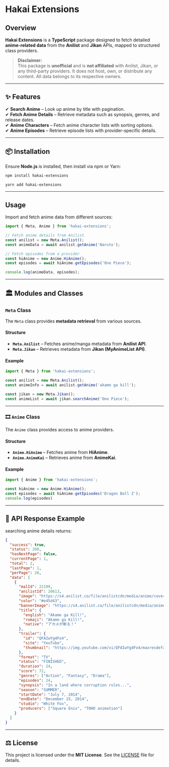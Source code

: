 

#  Hakai Extensions  


##  Overview  

**Hakai Extensions** is a **TypeScript** package designed to fetch detailed **anime-related data** from the **Anilist** and **Jikan** APIs, mapped to structured class providers.  

> **Disclaimer:**  
> This package is **unofficial** and is **not affiliated** with Anilist, Jikan, or any third-party providers. It does not host, own, or distribute any content. All data belongs to its respective owners.  

---  

## ✨ Features  

✔ **Search Anime** – Look up anime by title with pagination.  
✔ **Fetch Anime Details** – Retrieve metadata such as synopsis, genres, and release dates.  
✔ **Anime Characters** – Fetch anime character lists with sorting options.  
✔ **Anime Episodes** – Retrieve episode lists with provider-specific details.  

---  

## 📦 Installation  

Ensure **Node.js** is installed, then install via npm or Yarn:  

```bash
npm install hakai-extensions
```

```bash
yarn add hakai-extensions
```

---  

##  Usage  

Import and fetch anime data from different sources:  

```typescript
import { Meta, Anime } from 'hakai-extensions';

// Fetch anime details from Anilist
const anilist = new Meta.Anilist();
const animeData = await anilist.getAnime('Naruto');

// Fetch episodes from a provider
const hiAnime = new Anime.HiAnime();
const episodes = await hiAnime.getEpisodes('One Piece');

console.log(animeData, episodes);
```

---  

## 🏛 Modules and Classes  

###  `Meta` Class  

The `Meta` class provides **metadata retrieval** from various sources.  

#### **Structure**  

- **`Meta.Anilist`** – Fetches anime/manga metadata from **Anilist API**.  
- **`Meta.Jikan`** – Retrieves metadata from **Jikan (MyAnimeList API)**.  

#### **Example**  

```typescript
import { Meta } from 'hakai-extensions';

const anilist = new Meta.Anilist();
const animeInfo = await anilist.getAnime('akame ga kill');

const jikan = new Meta.Jikan();
const animeList = await jikan.searchAnime('One Piece');
```

---

### 🎞️ `Anime` Class  

The `Anime` class provides access to anime providers.  

#### **Structure**  

- **`Anime.HiAnime`** – Fetches anime from **HiAnime**.  
- **`Anime.AnimeKai`** – Retrieves anime from **AnimeKai**.  

#### **Example**  

```typescript
import { Anime } from 'hakai-extensions';

const hiAnime = new Anime.HiAnime();
const episodes = await hiAnime.getEpisodes('Dragon Ball Z');
console.log(episodes)
```

---  

## 🔄 API Response Example  

searching anime details returns:  

```json
{
  "success": true,
  "status": 200,
  "hasNextPage": false,
  "currentPage": 1,
  "total": 2,
  "lastPage": 1,
  "perPage": 20,
  "data": [
    {
      "malId": 22199,
      "anilistId": 20613,
      "image": "https://s4.anilist.co/file/anilistcdn/media/anime/cover/large/bx20613-4VGGPacciJBL.jpg",
      "color": "#e45d43",
      "bannerImage": "https://s4.anilist.co/file/anilistcdn/media/anime/banner/20613-CoEQF4qKiWDX.jpg",
      "title": {
        "english": "Akame ga Kill!",
        "romaji": "Akame ga Kill!",
        "native": "アカメが斬る！"
      },
      "trailer": {
        "id": "QFAIwYg4Fo4",
        "site": "YouTube",
        "thumbnail": "https://img.youtube.com/vi/QFAIwYg4Fo4/maxresdefault.jpg"
      },
      "format": "TV",
      "status": "FINISHED",
      "duration": 24,
      "score": 72,
      "genres": ["Action", "Fantasy", "Drama"],
      "episodes": 24,
      "synopsis": "In a land where corruption rules...",
      "season": "SUMMER",
      "startDate": "July 7, 2014",
      "endDate": "December 15, 2014",
      "studio": "White Fox",
      "producers": ["Square Enix", "TOHO animation"]
    }
  ]
}
```

---

## ⚖ License  

This project is licensed under the **MIT License**. See the [LICENSE](./LICENSE) file for details.